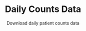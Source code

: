 ---
type: dataset
title: Daily Counts Data
subtitle: Download daily patient counts data
category: Daily Counts
order: 220
download_url: https://doi.org/10.6084/m9.figshare.12152976
---